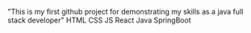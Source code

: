 "This is my first github project for demonstrating my skills as a java full stack developer"
HTML
CSS
JS
React
Java
SpringBoot